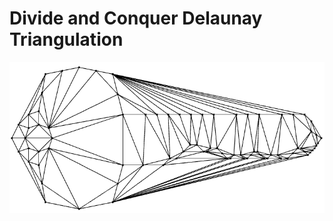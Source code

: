 # Divide and Conquer Delaunay Triangulation

![key delaunay](https://raw.githubusercontent.com/Clockmaker/dc-delaunay/master/demo.gif)
